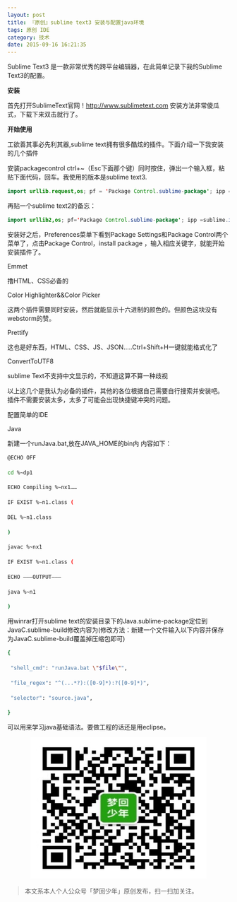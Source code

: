 ```yaml
---
layout: post
title: 『原创』sublime text3 安装与配置java环境
tags: 原创 IDE
category: 技术
date: 2015-09-16 16:21:35
---
```


Sublime Text3 是一款非常优秀的跨平台编辑器，在此简单记录下我的Sublime Text3的配置。

**安装**

首先打开SublimeText官网！http://www.sublimetext.com 
安装方法非常傻瓜式，下载下来双击就行了。

**开始使用**

工欲善其事必先利其器,sublime text拥有很多酷炫的插件。下面介绍一下我安装的几个插件

安装packagecontrol
ctrl+~（Esc下面那个键）同时按住，弹出一个输入框，粘贴下面代码，回车。我使用的版本是sublime text3.

```java
import urllib.request,os; pf = 'Package Control.sublime-package'; ipp =sublime.installed_packages_path(); urllib.request.install_opener(urllib.request.build_opener( urllib.request.ProxyHandler()) ); open(os.path.join(ipp,pf), 'wb').write(urllib.request.urlopen( 'http://sublime.wbond.net/' + pf.replace(' ','%20')).read())
```

再贴一个sublime text2的备忘：

```java
import urllib2,os; pf='Package Control.sublime-package'; ipp =sublime.installed_packages_path(); os.makedirs( ipp ) if notos.path.exists(ipp) else None; urllib2.install_opener(urllib2.build_opener( urllib2.ProxyHandler( ))); open( os.path.join(ipp, pf), 'wb' ).write( urllib2.urlopen( 'http://sublime.wbond.net/' +pf.replace( ' ','%20' )).read());print( 'Please restartSublime Text to finish installation')
```

安装好之后，Preferences菜单下看到Package Settings和Package Control两个菜单了，点击Package Control，install package ，输入相应关键字，就能开始安装插件了。

Emmet

撸HTML、CSS必备的

Color Highlighter&&Color Picker

这两个插件需要同时安装，然后就能显示十六进制的颜色的。但颜色这块没有webstorm的赞。

Prettify

这也是好东西，HTML、CSS、JS、JSON.....Ctrl+Shift+H一键就能格式化了

ConvertToUTF8

sublime Text不支持中文显示的，不知道这算不算一种歧视

以上这几个是我认为必备的插件，其他的各位根据自己需要自行搜索并安装吧。
插件不需要安装太多，太多了可能会出现快捷键冲突的问题。

配置简单的IDE

Java

新建一个runJava.bat,放在JAVA_HOME的bin内 内容如下：

```bash
@ECHO OFF 

cd %~dp1 

ECHO Compiling %~nx1……

IF EXIST %~n1.class ( 

DEL %~n1.class 

) 

javac %~nx1 

IF EXIST %~n1.class ( 

ECHO ———OUTPUT———

java %~n1 

)
```

用winrar打开sublime text的安装目录下的Java.sublime-package定位到JavaC.sublime-build修改内容为(修改方法：新建一个文件输入以下内容并保存为JavaC.sublime-build覆盖掉压缩包即可)

```bash
{

 "shell_cmd": "runJava.bat \"$file\"",

 "file_regex": "^(...*?):([0-9]*):?([0-9]*)",

 "selector": "source.java",

}
```

可以用来学习java基础语法。要做工程的话还是用eclipse。

<div align="center">
<img src="assets/img/qrcode-logo.png" width="400" height="320" />
</div>

> 本文系本人个人公众号「梦回少年」原创发布，扫一扫加关注。